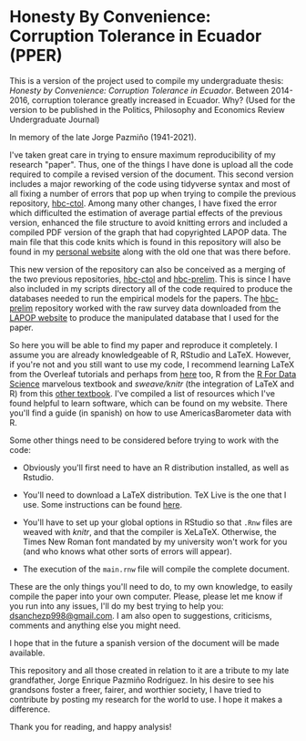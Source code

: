 # Honesty By Convenience: Corruption Tolerance in Ecuador (PPER)

This is a version of the project used to compile my undergraduate thesis: *Honesty by Convenience: Corruption Tolerance in Ecuador*. Between 2014-2016, corruption tolerance greatly increased in Ecuador. Why? (Used for the version to be published in the Politics, Philosophy and Economics Review Undergraduate Journal)

In memory of the late Jorge Pazmiño (1941-2021).

I've taken great care in trying to ensure maximum reproducibility of my research "paper". Thus, one of the things I have done is upload all the code required to compile a revised version of the document. This second version includes a major reworking of the code using tidyverse syntax and most of all fixing a number of errors that pop up when trying to compile the previous repository, [hbc-ctol](https://github.com/dsanchezp18/hbc-ctol). Among many other changes, I have fixed the error which difficulted the estimation of average partial effects of the previous version, enhanced the file structure to avoid knitting errors and included a compiled PDF version of the graph that had copyrighted LAPOP data. The main file that this code knits which is found in this repository will also be found in my [personal website](https://sites.google.com/view/dsanchezp98) along with the old one that was there before.

This new version of the repository can also be conceived as a merging of the two previous repositories, [hbc-ctol](https://github.com/dsanchezp18/hbc-ctol) and [hbc-prelim](https://github.com/dsanchezp18/hbc-prelim). This is since I have also included in my scripts directory all of the code required to produce the databases needed to run the empirical models for the papers. The [hbc-prelim](https://github.com/dsanchezp18/hbc-prelim) repository worked with the raw survey data downloaded from the [LAPOP website](https://www.vanderbilt.edu/lapop/raw-data.php) to produce the manipulated database that I used for the paper.

So here you will be able to find my paper and reproduce it completely. I assume you are already knowledgeable of R, RStudio and LaTeX. However, if you're not and you still want to use my code, I recommend learning LaTeX from the Overleaf tutorials and perhaps from [here](https://www.michellekrummel.com/) too, R from the [R For Data Science](https://r4ds.had.co.nz/) marvelous textbook and *sweave/knitr* (the integration of LaTeX and R) from this [other textbook](https://www.routledge.com/Dynamic-Documents-with-R-and-knitr/Xie/p/book/9781498716963). I've compiled a list of resources which I've found helpful to learn software, which can be found on my website. There you'll find a guide (in spanish) on how to use AmericasBarometer data with R.

Some other things need to be considered before trying to work with the code: 

- Obviously you'll first need to have an R distribution installed, as well as Rstudio.

- You'll need to download a LaTeX distribution. TeX Live is the one that I use. Some instructions can be found [here](https://tug.org/texlive/acquire-netinstall.html). 

- You'll have to set up your global options in RStudio so that `.Rnw` files are weaved with *knitr*, and that the compiler is XeLaTeX. Otherwise, the Times New Roman font mandated by my university won't work for you (and who knows what other sorts of errors will appear). 
- The execution of the `main.rnw` file will compile the complete document.

These are the only things you'll need to do, to my own knowledge, to easily compile the paper into your own computer. Please, please let me know if you run into any issues, I'll do my best trying to help you: dsanchezp998@gmail.com. I am also open to suggestions, criticisms, comments and anything else you might need.

I hope that in the future a spanish version of the document will be made available.

This repository and all those created in relation to it are a tribute to my late grandfather, Jorge Enrique Pazmiño Rodríguez. In his desire to see his grandsons foster a freer, fairer, and worthier society, I have tried to contribute by posting my research for the world to use. I hope it makes a difference. 

Thank you for reading, and happy analysis!
